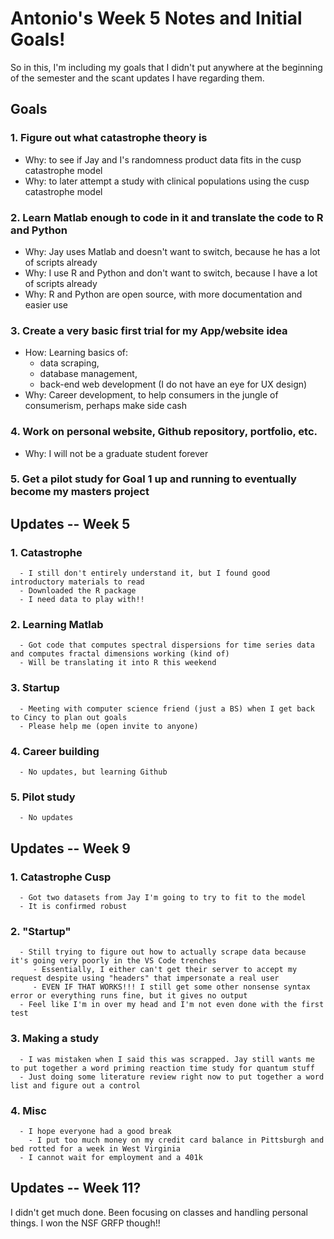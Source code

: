 # Antonio's Week 5 Notes and Initial Goals!
So in this, I'm including my goals that I didn't put anywhere at the beginning of the semester and the scant updates I have regarding them.

## Goals
### 1. Figure out what catastrophe theory is
  - Why: to see if Jay and I's randomness product data fits in the cusp catastrophe model
  - Why: to later attempt a study with clinical populations using the cusp catastrophe model
### 2. Learn Matlab enough to code in it and translate the code to R and Python
  - Why: Jay uses Matlab and doesn't want to switch, because he has a lot of scripts already
  - Why: I use R and Python and don't want to switch, because I have a lot of scripts already
  - Why: R and Python are open source, with more documentation and easier use
### 3. Create a very basic first trial for my App/website idea
  - How: Learning basics of:
    - data scraping,
    - database management,
    - back-end web development (I do not have an eye for UX design)
  - Why: Career development, to help consumers in the jungle of consumerism, perhaps make side cash
### 4. Work on personal website, Github repository, portfolio, etc.
  - Why: I will not be a graduate student forever
### 5. Get a pilot study for Goal 1 up and running to eventually become my masters project

## Updates -- Week 5
### 1. Catastrophe
      - I still don't entirely understand it, but I found good introductory materials to read
      - Downloaded the R package
      - I need data to play with!!
### 2. Learning Matlab
      - Got code that computes spectral dispersions for time series data and computes fractal dimensions working (kind of)
      - Will be translating it into R this weekend
### 3. Startup
      - Meeting with computer science friend (just a BS) when I get back to Cincy to plan out goals
      - Please help me (open invite to anyone)
### 4. Career building
      - No updates, but learning Github
### 5. Pilot study
      - No updates

## Updates -- Week 9
### 1. Catastrophe Cusp 
      - Got two datasets from Jay I'm going to try to fit to the model
      - It is confirmed robust
### 2. "Startup" 
      - Still trying to figure out how to actually scrape data because it's going very poorly in the VS Code trenches
         - Essentially, I either can't get their server to accept my request despite using "headers" that impersonate a real user
         - EVEN IF THAT WORKS!!! I still get some other nonsense syntax error or everything runs fine, but it gives no output
      - Feel like I'm in over my head and I'm not even done with the first test
### 3. Making a study
      - I was mistaken when I said this was scrapped. Jay still wants me to put together a word priming reaction time study for quantum stuff
      - Just doing some literature review right now to put together a word list and figure out a control
### 4. Misc
      - I hope everyone had a good break
        - I put too much money on my credit card balance in Pittsburgh and bed rotted for a week in West Virginia
      - I cannot wait for employment and a 401k


## Updates -- Week 11?
I didn't get much done. Been focusing on classes and handling personal things. I won the NSF GRFP though!!

